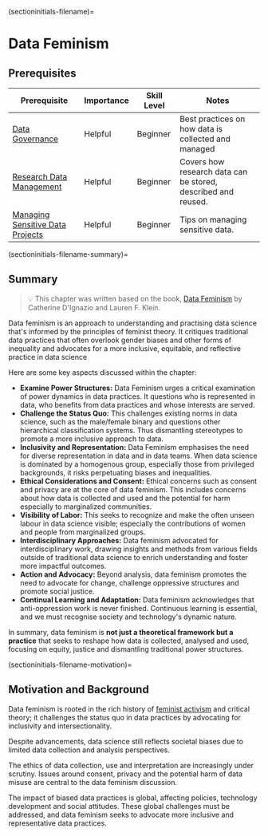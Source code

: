 (sectioninitials-filename)=
# Data Feminism

## Prerequisites

| Prerequisite | Importance | Skill Level | Notes |
| -------------|----------|------|----|
| [Data Governance](https://the-turing-way.netlify.app/project-design/data-governance) | Helpful | Beginner | Best practices on how data is collected and managed |
| [Research Data Management](https://the-turing-way.netlify.app/reproducible-research/rdm#rr-rdm) | Helpful | Beginner | Covers how research data can be stored, described and reused.  
| [Managing Sensitive Data Projects](https://the-turing-way.netlify.app/project-design/sdpm) | Helpful | Beginner | Tips on managing sensitive data.|


(sectioninitials-filename-summary)=
## Summary
> 💡 This chapter was written based on the book, [Data Feminism](https://data-feminism.mitpress.mit.edu/) by Catherine D'Ignazio and Lauren F. Klein. 

Data feminism is an approach to understanding and practising data science that's informed by the principles of feminist theory. It critiques traditional data practices that often overlook gender biases and other forms of inequality and advocates for a more inclusive, equitable, and reflective practice in data science

Here are some key aspects discussed within the chapter:
- **Examine Power Structures:** Data Feminism urges a critical examination of power dynamics in data practices. It questions who is represented in data, who benefits from data practices and whose interests are served.
- **Challenge the Status Quo:** This challenges existing norms in data science, such as the male/female binary and questions other hierarchical classification systems. Thus dismantling stereotypes to promote a more inclusive approach to data.
- **Inclusivity and Representation:** Data Feminism emphasises the need for diverse representation in data and in data teams. When data science is dominated by a homogenous group, especially those from privileged backgrounds, it risks perpetuating biases and inequalities.
- **Ethical Considerations and Consent:** Ethical concerns such as consent and privacy are at the core of data feminism. This includes concerns about how data is collected and used and the potential for harm especially to marginalized communities. 
- **Visibility of Labor:** This seeks to recognize and make the often unseen labour in data science visible; especially the contributions of women and people from marginalized groups. 
- **Interdisciplinary Approaches:** Data feminism advocated for interdisciplinary work, drawing insights and methods from various fields outside of traditional data science to enrich understanding and foster more impactful outcomes. 
- **Action and Advocacy:** Beyond analysis, data feminism promotes the need to advocate for change, challenge oppressive structures and promote social justice.
- **Continual Learning and Adaptation:** Data feminism acknowledges that anti-oppression work is never finished. Continuous learning is essential, and we must recognise society and technology's dynamic nature.

In summary, data feminism is **not just a theoretical framework but a practice** that seeks to reshape how data is collected, analysed and used, focusing on equity, justice and dismantling traditional power structures.


(sectioninitials-filename-motivation)=
## Motivation and Background
Data feminism is rooted in the rich history of [feminist activism](https://data-feminism.mitpress.mit.edu/pub/frfa9szd#dyqlckz6ws) and critical theory; it challenges the status quo in data practices by advocating for inclusivity and intersectionality. 

Despite advancements, data science still reflects societal biases due to limited data collection and analysis perspectives.

The ethics of data collection, use and interpretation are increasingly under scrutiny. Issues around consent, privacy and the potential harm of data misuse are central to the data feminism discussion. 

The impact of biased data practices is global, affecting policies, technology development and social attitudes. These global challenges must be addressed, and data feminism seeks to advocate more inclusive and representative data practices.



